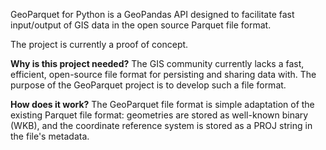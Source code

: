 GeoParquet for Python is a GeoPandas API designed to facilitate fast
input/output of GIS data in the open source Parquet file format.

The project is currently a proof of concept.

__Why is this project needed?__
The GIS community currently lacks a fast, efficient, open-source file format for
persisting and sharing data with. The purpose of the GeoParquet project is to
develop such a file format.

__How does it work?__
The GeoParquet file format is simple adaptation of the existing Parquet file
format: geometries are stored as well-known binary (WKB), and the coordinate
reference system is stored as a PROJ string in the file's metadata.
